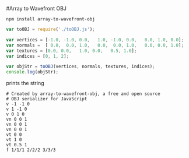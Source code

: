 #Array to Wavefront OBJ

`npm install array-to-wavefront-obj`

```javascript
var toOBJ = require('./toOBJ.js');

var vertices = [-1.0, -1.0, 0.0,   1.0, -1.0, 0.0,   0.0, 1.0, 0.0];
var normals =  [ 0.0,  0.0, 1.0,   0.0,  0.0, 1.0,   0.0, 0.0, 1.0];
var textures = [0.0, 0.0,   1.0, 0.0,   0.5, 1.0];
var indices = [0, 1, 2];

var objStr = toOBJ(vertices, normals, textures, indices);
console.log(objStr);
```

prints the string
```
# Created by array-to-wavefront-obj, a free and open source
# OBJ serializer for JavaScript
v -1 -1 0
v 1 -1 0
v 0 1 0
vn 0 0 1
vn 0 0 1
vn 0 0 1
vt 0 0
vt 1 0
vt 0.5 1
f 1/1/1 2/2/2 3/3/3
```

